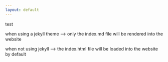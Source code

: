 ```yaml
---
layout: default
---
```


test 

when using a jekyll theme --> only the index.md file will be rendered into the website

when not using jekyll --> the index.html file will be loaded into the website by default
